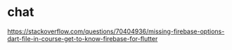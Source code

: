 # chat

https://stackoverflow.com/questions/70404936/missing-firebase-options-dart-file-in-course-get-to-know-firebase-for-flutter